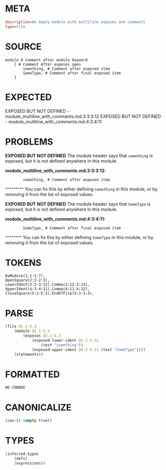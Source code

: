 # META
~~~ini
description=An empty module with multiline exposes and comments
type=file
~~~
# SOURCE
~~~roc
module # Comment after module keyword
	[ # Comment After exposes open
		something, # Comment after exposed item
		SomeType, # Comment after final exposed item
	]
~~~
# EXPECTED
EXPOSED BUT NOT DEFINED - module_multiline_with_comments.md:3:3:3:12
EXPOSED BUT NOT DEFINED - module_multiline_with_comments.md:4:3:4:11
# PROBLEMS
**EXPOSED BUT NOT DEFINED**
The module header says that ``something`` is exposed, but it is not defined anywhere in this module.

**module_multiline_with_comments.md:3:3:3:12:**
```roc
		something, # Comment after exposed item
```
  ^^^^^^^^^
You can fix this by either defining ``something`` in this module, or by removing it from the list of exposed values.

**EXPOSED BUT NOT DEFINED**
The module header says that ``SomeType`` is exposed, but it is not defined anywhere in this module.

**module_multiline_with_comments.md:4:3:4:11:**
```roc
		SomeType, # Comment after final exposed item
```
  ^^^^^^^^
You can fix this by either defining ``SomeType`` in this module, or by removing it from the list of exposed values.

# TOKENS
~~~zig
KwModule(1:1-1:7),
OpenSquare(2:2-2:3),
LowerIdent(3:3-3:12),Comma(3:12-3:13),
UpperIdent(4:3-4:11),Comma(4:11-4:12),
CloseSquare(5:2-5:3),EndOfFile(5:3-5:3),
~~~
# PARSE
~~~clojure
(file @1.1-5.3
	(module @1.1-5.3
		(exposes @2.2-5.3
			(exposed-lower-ident @3.3-3.12
				(text "something"))
			(exposed-upper-ident @4.3-4.11 (text "SomeType"))))
	(statements))
~~~
# FORMATTED
~~~roc
NO CHANGE
~~~
# CANONICALIZE
~~~clojure
(can-ir (empty true))
~~~
# TYPES
~~~clojure
(inferred-types
	(defs)
	(expressions))
~~~
